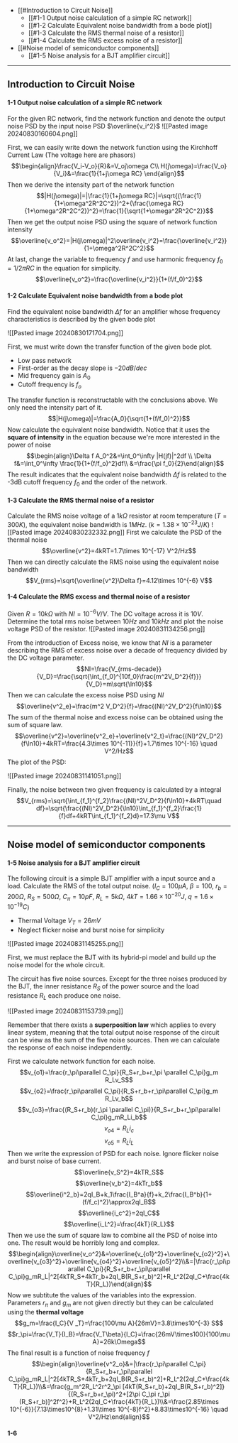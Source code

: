 
+ [[#Introduction to Circuit Noise]]
	+ [[#1-1 Output noise calculation of a simple RC network]]
	+ [[#1-2 Calculate Equivalent noise bandwidth from a bode plot]]
	+ [[#1-3 Calculate the RMS thermal noise of a resistor]]
	+ [[#1-4 Calculate the RMS excess noise of a resistor]]
+ [[#Noise model of semiconductor components]]
	+ [[#1-5 Noise analysis for a BJT amplifier circuit]]


---
## Introduction to Circuit Noise

#### 1-1  Output noise calculation of a simple RC network

For the given RC network, find the network function and denote the output noise PSD by the input noise PSD $\overline{v_i^2}$
![[Pasted image 20240830160604.png]]

First, we can easily write down the network function using the Kirchhoff Current Law (The voltage here are phasors)
$$\begin{align}\frac{V_i-V_o}{R}&=V_oj\omega C\\ H(j\omega)=\frac{V_o}{V_i}&=\frac{1}{1+j\omega RC} \end{align}$$
Then we derive the intensity part of the network function
$$|H(j\omega)|=|\frac{1}{1+j\omega RC}|=\sqrt{(\frac{1}{1+\omega^2R^2C^2})^2+(\frac{\omega RC}{1+\omega^2R^2C^2})^2}=\frac{1}{\sqrt{1+\omega^2R^2C^2}}$$
Then we get the output noise PSD using the square of network function intensity
$$\overline{v_o^2}=|H(j\omega)|^2\overline{v_i^2}=\frac{\overline{v_i^2}}{1+\omega^2R^2C^2}$$
At last, change the variable to frequency $f$ and use harmonic frequency $f_0=1/2\pi RC$ in the equation for simplicity.
$$\overline{v_o^2}=\frac{\overline{v_i^2}}{1+(f/f_0)^2}$$

#### 1-2  Calculate Equivalent noise bandwidth from a bode plot

Find the equivalent noise bandwidth $\Delta f$ for an amplifier whose frequency characteristics is described by the given bode plot

![[Pasted image 20240830171704.png]]

First, we must write down the transfer function of the given bode plot.

+ Low pass network
+ First-order as the decay slope is $-20dB/dec$
+ Mid frequency gain is $A_0$
+ Cutoff frequency is $f_o$

The transfer function is reconstructable with the conclusions above. We only need the intensity part of it.
$$|H(j\omega)|=\frac{A_0}{\sqrt{1+(f/f_0)^2}}$$
Now calculate the equivalent noise bandwidth. Notice that it uses the **square of intensity** in the equation because we're more interested in the power of noise
$$\begin{align}\Delta f A_0^2&=\int_0^\infty |H(jf)|^2df \\
\Delta f&=\int_0^\infty \frac{1}{1+(f/f_o)^2}df\\
&=\frac{\pi f_0}{2}\end{align}$$
The result indicates that the equivalent noise bandwidth $\Delta f$ is related to the -3dB cutoff frequency $f_0$ and the order of the network.


#### 1-3  Calculate the RMS thermal noise of a resistor

Calculate the RMS noise voltage of a $1k\Omega$ resistor at room temperature ($T = 300 K$), the equivalent noise bandwidth is $1MHz$. ($k=1.38\times 10^{-23} J/K$)
![[Pasted image 20240830232332.png]]
First we calculate the PSD of the thermal noise 
$$\overline{v^2}=4kRT=1.7\times 10^{-17} V^2/Hz$$
Then we can directly calculate the RMS noise using the equivalent noise bandwidth
$$V_{rms}=\sqrt{\overline{v^2}\Delta f}=4.12\times 10^{-6} V$$


#### 1-4  Calculate the RMS excess and thermal noise of a resistor

Given $R=10k\Omega$ with $NI = 10^{-6} V/V$. The DC voltage across it is $10 V$. Determine the total rms noise between $10 Hz$ and $10 kHz$ and plot the noise voltage PSD of the resistor.
![[Pasted image 20240831134256.png]]

From the introduction of Excess noise, we know that $NI$ is a parameter describing the RMS of excess noise over a decade of frequency divided by the DC voltage parameter.
$$NI=\frac{V_{rms-decade}}{V_D}=\frac{\sqrt{\int_{f_0}^{10f_0}\frac{m^2V_D^2}{f}}}{V_D}=m\sqrt{\ln10}$$
Then we can calculate the excess noise PSD using $NI$
$$\overline{v^2_e}=\frac{m^2 V_D^2}{f}=\frac{(NI)^2V_D^2}{f\ln10}$$
The sum of the thermal noise and excess noise can be obtained using the sum of square law.
$$\overline{v^2}=\overline{v^2_e}+\overline{v^2_t}=\frac{(NI)^2V_D^2}{f\ln10}+4kRT=\frac{4.3\times 10^{-11}}{f}+1.7\times 10^{-16} \quad V^2/Hz$$
The plot of the PSD:

![[Pasted image 20240831141051.png]]

Finally, the noise between two given frequency is calculated by a integral
$$V_{rms}=\sqrt{\int_{f_1}^{f_2}\frac{(NI)^2V_D^2}{f\ln10}+4kRT\quad df}=\sqrt{\frac{(NI)^2V_D^2}{\ln10}\int_{f_1}^{f_2}\frac{1}{f}df+4kRT\int_{f_1}^{f_2}d}=17.3\mu V$$


---
## Noise model of semiconductor components

#### 1-5  Noise analysis for a BJT amplifier circuit

The following circuit is a simple BJT amplifier with a input source and a load. Calculate the RMS of the total output noise. ($I_C=100\mu A$, $\beta=100$, $r_b =200\Omega$, $R_S=500\Omega$, $C_\pi=10pF$, $R_L=5k\Omega$, $4kT = 1.66 \times10^{-20}J$, $q=1.6\times10^{-19} C$)

+ Thermal Voltage $V_T=26mV$
+ Neglect flicker noise and burst noise for simplicity

![[Pasted image 20240831145255.png]]

First, we must replace the BJT with its hybrid-pi model and build up the noise model for the whole circuit. 

The circuit has five noise sources. Except for the three noises produced by the BJT, the inner resistance $R_S$ of the power source and the load resistance $R_L$ each produce one noise.

![[Pasted image 20240831153739.png]]

Remember that there exists a **superposition law** which applies to every linear system, meaning that the total output noise response of the circuit can be view as the sum of the five noise sources. Then we can calculate the response of each noise independently.

First we calculate network function for each noise.
$$v_{o1}=\frac{r_\pi\parallel C_\pi}{R_S+r_b+r_\pi \parallel C_\pi}g_m R_Lv_S$$
$$v_{o2}=\frac{r_\pi\parallel C_\pi}{R_S+r_b+r_\pi\parallel C_\pi}g_m R_Lv_b$$
$$v_{o3}=\frac{(R_S+r_b)(r_\pi \parallel C_\pi)}{R_S+r_b+r_\pi\parallel C_\pi}g_mR_Li_b$$
$$v_{o4}=R_L i_c$$
$$v_{o5}=R_Li_L$$
Then we write the expression of PSD for each noise. Ignore flicker noise and burst noise of base current.
$$\overline{v_S^2}=4kTR_S$$
$$\overline{v_b^2}=4kTr_b$$
$$\overline{i^2_b}=2qI_B+k_1\frac{I_B^a}{f}+k_2\frac{I_B^b}{1+(f/f_c)^2}\approx2qI_B$$
$$\overline{i_c^2}=2qI_C$$
$$\overline{i_L^2}=\frac{4kT}{R_L}$$
Then we use the sum of square law to combine all the PSD of noise into one. The result would be horribly long and complex.
$$\begin{align}\overline{v_o^2}&=\overline{v_{o1}^2}+\overline{v_{o2}^2}+\overline{v_{o3}^2}+\overline{v_{o4}^2}+\overline{v_{o5}^2}\\&=|\frac{r_\pi\parallel C_\pi}{R_S+r_b+r_\pi\parallel C_\pi}g_mR_L|^2[4kTR_S+4kTr_b+2qI_B(R_S+r_b)^2]+R_L^2(2qI_C+\frac{4kT}{R_L})\end{align}$$
Now we subtitute the values of the variables into the expression. Parameters $r_\pi$ and $g_m$ are not given directly but they can be calculated using the **thermal voltage**
$$g_m=\frac{I_C}{V  _T}=\frac{100\mu A}{26mV}=3.8\times10^{-3} S$$
$$r_\pi=\frac{V_T}{I_B}=\frac{V_T\beta}{I_C}=\frac{26mV\times100}{100\mu A}=26k\Omega$$
The final result is a function of noise frequency $f$
$$\begin{align}\overline{v^2_o}&=|\frac{r_\pi\parallel C_\pi}{R_S+r_b+r_\pi\parallel C_\pi}g_mR_L|^2[4kTR_S+4kTr_b+2qI_B(R_S+r_b)^2]+R_L^2(2qI_C+\frac{4kT}{R_L})\\&=\frac{g_m^2R_L^2r^2_\pi [4kT(R_S+r_b)+2qI_B(R_S+r_b)^2]}{(R_S+r_b+r_\pi)^2+[2\pi C_\pi r_\pi  (R_S+r_b)]^2f^2}+R_L^2(2qI_C+\frac{4kT}{R_L})\\&=\frac{2.85\times 10^{-6}}{7.13\times10^{8}+1.31\times 10^{-8}f^2}+8.83\times10^{-16} \quad V^2/Hz\end{align}$$

#### 1-6  
